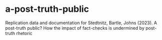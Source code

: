 # a-post-truth-public
Replication data and documentation for Stedtnitz, Bartle, Johns (2023). A post-truth public? How the impact of fact-checks is undermined by post-truth rhetoric
